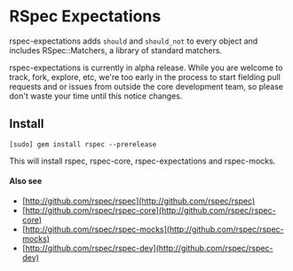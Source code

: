 # RSpec Expectations

rspec-expectations adds `should` and `should_not` to every object and includes
RSpec::Matchers, a library of standard matchers.

rspec-expectations is currently in alpha release. While you are welcome to
track, fork, explore, etc, we're too early in the process to start fielding
pull requests and or issues from outside the core development team, so please
don't waste your time until this notice changes.

## Install

    [sudo] gem install rspec --prerelease

This will install rspec, rspec-core, rspec-expectations and rspec-mocks.


#### Also see

* [http://github.com/rspec/rspec](http://github.com/rspec/rspec)
* [http://github.com/rspec/rspec-core](http://github.com/rspec/rspec-core)
* [http://github.com/rspec/rspec-mocks](http://github.com/rspec/rspec-mocks)
* [http://github.com/rspec/rspec-dev](http://github.com/rspec/rspec-dev)
